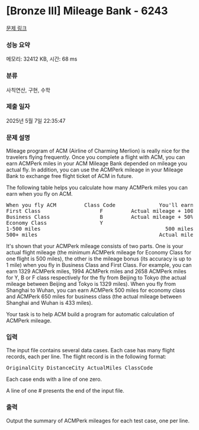 # [Bronze III] Mileage Bank - 6243 

[문제 링크](https://www.acmicpc.net/problem/6243) 

### 성능 요약

메모리: 32412 KB, 시간: 68 ms

### 분류

사칙연산, 구현, 수학

### 제출 일자

2025년 5월 7일 22:35:47

### 문제 설명

<p>Mileage program of ACM (Airline of Charming Merlion) is really nice for the travelers flying frequently. Once you complete a flight with ACM, you can earn ACMPerk miles in your ACM Mileage Bank depended on mileage you actual fly. In addition, you can use the ACMPerk mileage in your Mileage Bank to exchange free flight ticket of ACM in future. </p>

<p>The following table helps you calculate how many ACMPerk miles you can earn when you fly on ACM. </p>

<pre>When you fly ACM         Class Code              You'll earn
First Class                   F         Actual mileage + 100% mileage Bonus
Business Class                B         Actual mileage + 50% mileage Bonus 
Economy Class                 Y
1-500 miles                                        500 miles
500+ miles                                       Actual mileage</pre>

<p>It's shown that your ACMPerk mileage consists of two parts. One is your actual flight mileage (the minimum ACMPerk mileage for Economy Class for one flight is 500 miles), the other is the mileage bonus (its accuracy is up to 1 mile) when you fly in Business Class and First Class. For example, you can earn 1329 ACMPerk miles, 1994 ACMPerk miles and 2658 ACMPerk miles for Y, B or F class respectively for the fly from Beijing to Tokyo (the actual mileage between Beijing and Tokyo is 1329 miles). When you fly from Shanghai to Wuhan, you can earn ACMPerk 500 miles for economy class and ACMPerk 650 miles for business class (the actual mileage between Shanghai and Wuhan is 433 miles). </p>

<p>Your task is to help ACM build a program for automatic calculation of ACMPerk mileage. </p>

### 입력 

 <p>The input file contains several data cases. Each case has many flight records, each per line. The flight record is in the following format: </p>

<pre>OriginalCity DistanceCity ActualMiles ClassCode </pre>

<p>Each case ends with a line of one zero. </p>

<p>A line of one # presents the end of the input file. </p>

### 출력 

 <p>Output the summary of ACMPerk mileages for each test case, one per line.</p>

